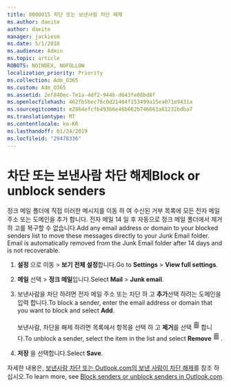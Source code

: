 ```yaml
---
title: 8000015 차단 또는 보낸사람 차단 해제
ms.author: daeite
author: daeite
manager: jackiesm
ms.date: 5/1/2018
ms.audience: Admin
ms.topic: article
ROBOTS: NOINDEX, NOFOLLOW
localization_priority: Priority
ms.collection: Adm_O365
ms.custom: Adm_O365
ms.assetid: 2ef840ec-7e1a-4df2-944b-d643fe08bd8f
ms.openlocfilehash: 462fb5bec76c0d21404f153499a15ea071e9431a
ms.sourcegitcommit: e2864efcfb493b6e46b662b746661a61232bdba7
ms.translationtype: MT
ms.contentlocale: ko-KR
ms.lasthandoff: 01/24/2019
ms.locfileid: "29478336"
---
```

# <a name="block-or-unblock-senders"></a><span data-ttu-id="eb5a4-102">차단 또는 보낸사람 차단 해제</span><span class="sxs-lookup"><span data-stu-id="eb5a4-102">Block or unblock senders</span></span>

<span data-ttu-id="eb5a4-p101">정크 메일 폴더에 직접 이러한 메시지를 이동 하 여 수신된 거부 목록에 모든 전자 메일 주소 또는 도메인을 추가 합니다. 전자 메일 14 일 후 자동으로 정크 메일 폴더에서 제거 하 고를 복구할 수 없습니다.</span><span class="sxs-lookup"><span data-stu-id="eb5a4-p101">Add any email address or domain to your blocked senders list to move these messages directly to your Junk Email folder. Email is automatically removed from the Junk Email folder after 14 days and is not recoverable.</span></span>
  
1. <span data-ttu-id="eb5a4-105">**설정** 으로 이동 \> **보기 전체 설정**합니다.</span><span class="sxs-lookup"><span data-stu-id="eb5a4-105">Go to **Settings** \> **View full settings**.</span></span> 
    
2. <span data-ttu-id="eb5a4-106">**메일** 선택 \> **정크 메일**입니다.</span><span class="sxs-lookup"><span data-stu-id="eb5a4-106">Select **Mail** \> **Junk email**.</span></span> 
    
3. <span data-ttu-id="eb5a4-107">보낸사람을 차단 하려면 전자 메일 주소 또는 차단 하 고 **추가**선택 하려는 도메인을 입력 합니다.</span><span class="sxs-lookup"><span data-stu-id="eb5a4-107">To block a sender, enter the email address or domain that you want to block and select **Add**.</span></span> 
    
    <span data-ttu-id="eb5a4-108">보낸사람, 차단을 해제 하려면 목록에서 항목을 선택 하 고 **제거**를 선택![삭제](media/deb47846-8483-4f9d-813a-fc8fe288b583.png)합니다.</span><span class="sxs-lookup"><span data-stu-id="eb5a4-108">To unblock a sender, select the item in the list and select **Remove**![Delete](media/deb47846-8483-4f9d-813a-fc8fe288b583.png).</span></span>
    
4. <span data-ttu-id="eb5a4-109">**저장** 을 선택합니다.</span><span class="sxs-lookup"><span data-stu-id="eb5a4-109">Select **Save**.</span></span> 
    
<span data-ttu-id="eb5a4-110">자세한 내용은, [보낸사람 차단 또는 Outlook.com의 보낸 사람이 차단 해제](https://go.microsoft.com/fwlink/p/?linkid=873133)를 참조 하십시오.</span><span class="sxs-lookup"><span data-stu-id="eb5a4-110">To learn more, see [Block senders or unblock senders in Outlook.com](https://go.microsoft.com/fwlink/p/?linkid=873133).</span></span>
  

